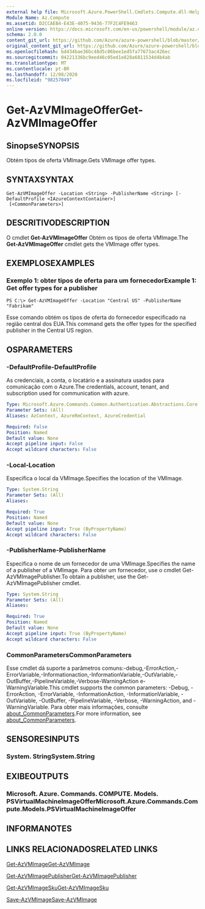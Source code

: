 ```yaml
---
external help file: Microsoft.Azure.PowerShell.Cmdlets.Compute.dll-Help.xml
Module Name: Az.Compute
ms.assetid: D2CCAEB4-E43E-4075-9436-77F2C4FE9463
online version: https://docs.microsoft.com/en-us/powershell/module/az.compute/get-azvmimageoffer
schema: 2.0.0
content_git_url: https://github.com/Azure/azure-powershell/blob/master/src/Compute/Compute/help/Get-AzVMImageOffer.md
original_content_git_url: https://github.com/Azure/azure-powershell/blob/master/src/Compute/Compute/help/Get-AzVMImageOffer.md
ms.openlocfilehash: bd434bae36bc48d5c06bee1ed5fa77673ac426ec
ms.sourcegitcommit: 04221336bc9eed46c05ed1e828a6811534d4b4ab
ms.translationtype: MT
ms.contentlocale: pt-BR
ms.lasthandoff: 12/08/2020
ms.locfileid: "98257049"
---
```

# <span data-ttu-id="77b96-101">Get-AzVMImageOffer</span><span class="sxs-lookup"><span data-stu-id="77b96-101">Get-AzVMImageOffer</span></span>

## <span data-ttu-id="77b96-102">Sinopse</span><span class="sxs-lookup"><span data-stu-id="77b96-102">SYNOPSIS</span></span>
<span data-ttu-id="77b96-103">Obtém tipos de oferta VMImage.</span><span class="sxs-lookup"><span data-stu-id="77b96-103">Gets VMImage offer types.</span></span>

## <span data-ttu-id="77b96-104">SYNTAX</span><span class="sxs-lookup"><span data-stu-id="77b96-104">SYNTAX</span></span>

```
Get-AzVMImageOffer -Location <String> -PublisherName <String> [-DefaultProfile <IAzureContextContainer>]
 [<CommonParameters>]
```

## <span data-ttu-id="77b96-105">DESCRITIVO</span><span class="sxs-lookup"><span data-stu-id="77b96-105">DESCRIPTION</span></span>
<span data-ttu-id="77b96-106">O cmdlet **Get-AzVMImageOffer** Obtém os tipos de oferta VMImage.</span><span class="sxs-lookup"><span data-stu-id="77b96-106">The **Get-AzVMImageOffer** cmdlet gets the VMImage offer types.</span></span>

## <span data-ttu-id="77b96-107">EXEMPLOS</span><span class="sxs-lookup"><span data-stu-id="77b96-107">EXAMPLES</span></span>

### <span data-ttu-id="77b96-108">Exemplo 1: obter tipos de oferta para um fornecedor</span><span class="sxs-lookup"><span data-stu-id="77b96-108">Example 1: Get offer types for a publisher</span></span>
```
PS C:\> Get-AzVMImageOffer -Location "Central US" -PublisherName "Fabrikam"
```

<span data-ttu-id="77b96-109">Esse comando obtém os tipos de oferta do fornecedor especificado na região central dos EUA.</span><span class="sxs-lookup"><span data-stu-id="77b96-109">This command gets the offer types for the specified publisher in the Central US region.</span></span>

## <span data-ttu-id="77b96-110">OS</span><span class="sxs-lookup"><span data-stu-id="77b96-110">PARAMETERS</span></span>

### <span data-ttu-id="77b96-111">-DefaultProfile</span><span class="sxs-lookup"><span data-stu-id="77b96-111">-DefaultProfile</span></span>
<span data-ttu-id="77b96-112">As credenciais, a conta, o locatário e a assinatura usados para comunicação com o Azure.</span><span class="sxs-lookup"><span data-stu-id="77b96-112">The credentials, account, tenant, and subscription used for communication with azure.</span></span>

```yaml
Type: Microsoft.Azure.Commands.Common.Authentication.Abstractions.Core.IAzureContextContainer
Parameter Sets: (All)
Aliases: AzContext, AzureRmContext, AzureCredential

Required: False
Position: Named
Default value: None
Accept pipeline input: False
Accept wildcard characters: False
```

### <span data-ttu-id="77b96-113">-Local</span><span class="sxs-lookup"><span data-stu-id="77b96-113">-Location</span></span>
<span data-ttu-id="77b96-114">Especifica o local da VMImage.</span><span class="sxs-lookup"><span data-stu-id="77b96-114">Specifies the location of the VMImage.</span></span>

```yaml
Type: System.String
Parameter Sets: (All)
Aliases:

Required: True
Position: Named
Default value: None
Accept pipeline input: True (ByPropertyName)
Accept wildcard characters: False
```

### <span data-ttu-id="77b96-115">-PublisherName</span><span class="sxs-lookup"><span data-stu-id="77b96-115">-PublisherName</span></span>
<span data-ttu-id="77b96-116">Especifica o nome de um fornecedor de uma VMImage.</span><span class="sxs-lookup"><span data-stu-id="77b96-116">Specifies the name of a publisher of a VMImage.</span></span>
<span data-ttu-id="77b96-117">Para obter um fornecedor, use o cmdlet Get-AzVMImagePublisher.</span><span class="sxs-lookup"><span data-stu-id="77b96-117">To obtain a publisher, use the Get-AzVMImagePublisher cmdlet.</span></span>

```yaml
Type: System.String
Parameter Sets: (All)
Aliases:

Required: True
Position: Named
Default value: None
Accept pipeline input: True (ByPropertyName)
Accept wildcard characters: False
```

### <span data-ttu-id="77b96-118">CommonParameters</span><span class="sxs-lookup"><span data-stu-id="77b96-118">CommonParameters</span></span>
<span data-ttu-id="77b96-119">Esse cmdlet dá suporte a parâmetros comuns:-debug,-ErrorAction,-ErrorVariable,-Informationaction,-InformationVariable,-OutVariable,-OutBuffer,-PipelineVariable,-Verbose-WarningAction e-WarningVariable.</span><span class="sxs-lookup"><span data-stu-id="77b96-119">This cmdlet supports the common parameters: -Debug, -ErrorAction, -ErrorVariable, -InformationAction, -InformationVariable, -OutVariable, -OutBuffer, -PipelineVariable, -Verbose, -WarningAction, and -WarningVariable.</span></span> <span data-ttu-id="77b96-120">Para obter mais informações, consulte [about_CommonParameters](http://go.microsoft.com/fwlink/?LinkID=113216).</span><span class="sxs-lookup"><span data-stu-id="77b96-120">For more information, see [about_CommonParameters](http://go.microsoft.com/fwlink/?LinkID=113216).</span></span>

## <span data-ttu-id="77b96-121">SENSORES</span><span class="sxs-lookup"><span data-stu-id="77b96-121">INPUTS</span></span>

### <span data-ttu-id="77b96-122">System. String</span><span class="sxs-lookup"><span data-stu-id="77b96-122">System.String</span></span>

## <span data-ttu-id="77b96-123">EXIBE</span><span class="sxs-lookup"><span data-stu-id="77b96-123">OUTPUTS</span></span>

### <span data-ttu-id="77b96-124">Microsoft. Azure. Commands. COMPUTE. Models. PSVirtualMachineImageOffer</span><span class="sxs-lookup"><span data-stu-id="77b96-124">Microsoft.Azure.Commands.Compute.Models.PSVirtualMachineImageOffer</span></span>

## <span data-ttu-id="77b96-125">INFORMA</span><span class="sxs-lookup"><span data-stu-id="77b96-125">NOTES</span></span>

## <span data-ttu-id="77b96-126">LINKS RELACIONADOS</span><span class="sxs-lookup"><span data-stu-id="77b96-126">RELATED LINKS</span></span>

[<span data-ttu-id="77b96-127">Get-AzVMImage</span><span class="sxs-lookup"><span data-stu-id="77b96-127">Get-AzVMImage</span></span>](./Get-AzVMImage.md)

[<span data-ttu-id="77b96-128">Get-AzVMImagePublisher</span><span class="sxs-lookup"><span data-stu-id="77b96-128">Get-AzVMImagePublisher</span></span>](./Get-AzVMImagePublisher.md)

[<span data-ttu-id="77b96-129">Get-AzVMImageSku</span><span class="sxs-lookup"><span data-stu-id="77b96-129">Get-AzVMImageSku</span></span>](./Get-AzVMImageSku.md)

[<span data-ttu-id="77b96-130">Save-AzVMImage</span><span class="sxs-lookup"><span data-stu-id="77b96-130">Save-AzVMImage</span></span>](./Save-AzVMImage.md)


